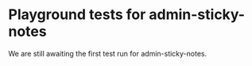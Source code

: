 # Playground tests for admin-sticky-notes
We are still awaiting the first test run for admin-sticky-notes.
